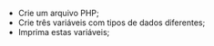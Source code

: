 * Crie um arquivo PHP;
* Crie três variáveis com tipos de dados diferentes;
* Imprima estas variáveis;